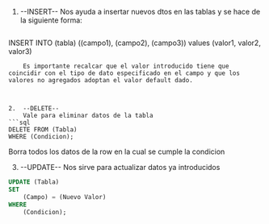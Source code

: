1. --INSERT-- 
	Nos ayuda a insertar nuevos dtos en las tablas y se hace de la siguiente forma:
	```sql
INSERT INTO (tabla) ((campo1), (campo2), (campo3))
values (valor1, valor2, valor3)
```
	Es importante recalcar que el valor introducido tiene que coincidir con el tipo de dato especificado en el campo y que los valores no agregados adoptan el valor default dado.



2.  --DELETE--
	Vale para eliminar datos de la tabla
```sql
DELETE FROM (Tabla) 
WHERE (Condicion);
```

Borra todos los datos de la row en la cual se cumple la condicion

	 
	 
	


3. --UPDATE-- 
	Nos sirve para actualizar datos ya introducidos
```sql
UPDATE (Tabla)
SET 
    (Campo) = (Nuevo Valor)
WHERE
    (Condicion);
```

